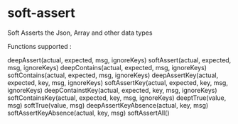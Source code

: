 # soft-assert
Soft Asserts the Json, Array and other data types

Functions supported : 

deepAssert(actual, expected, msg, ignoreKeys)
softAssert(actual, expected, msg, ignoreKeys)
deepContains(actual, expected, msg, ignoreKeys)
softContains(actual, expected, msg, ignoreKeys)
deepAssertKey(actual, expected, key, msg, ignoreKeys)
softAssertKey(actual, expected, key, msg, ignoreKeys)
deepContainstKey(actual, expected, key, msg, ignoreKeys)
softContainsKey(actual, expected, key, msg, ignoreKeys)
deeptTrue(value, msg)
softTrue(value, msg)
deepAssertKeyAbsence(actual, key, msg)
softAssertKeyAbsence(actual, key, msg)
softAssertAll()
